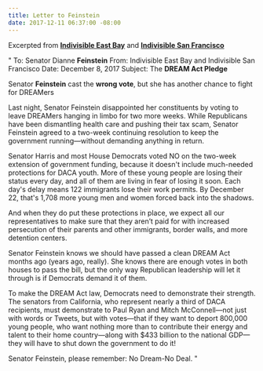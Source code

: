 ```yaml
---
title: Letter to Feinstein
date: 2017-12-11 06:37:00 -08:00
---
```


Excerpted from  [**Indivisible East Bay**](https://indivisibleeb.org/) and [**Indivisible San Francisco**](http://www.indivisiblesf.org/)

"  To: Senator Dianne **Feinstein**
From: Indivisible East Bay and Indivisible San Francisco
Date: December 8, 2017
Subject: The **DREAM Act Pledge**

Senator **Feinstein** cast the **wrong vote**, but she has another chance to fight for DREAMers

Last night, Senator Feinstein disappointed her constituents by voting to leave DREAMers hanging in limbo for two more weeks. While Republicans have been dismantling health care and pushing their tax scam, Senator Feinstein agreed to a two-week continuing resolution to keep the government running—without demanding anything in return.

Senator Harris and most House Democrats voted NO on the two-week extension of government funding, because it doesn't include much-needed protections for DACA youth. More of these young people are losing their status every day, and all of them are living in fear of losing it soon. Each day's delay means 122 immigrants lose their work permits. By December 22, that's 1,708 more young men and women forced back into the shadows.

And when they do put these protections in place, we expect all our representatives to make sure that they aren’t paid for with increased persecution of their parents and other immigrants, border walls, and more detention centers.

Senator Feinstein knows we should have passed a clean DREAM Act months ago (years ago, really). She knows there are enough votes in both houses to pass the bill, but the only way Republican leadership will let it through is if Democrats demand it of them.

To make the DREAM Act law, Democrats need to demonstrate their strength. The senators from California, who represent nearly a third of DACA recipients, must demonstrate to Paul Ryan and Mitch McConnell—not just with words or Tweets, but with votes—that if they want to deport 800,000 young people, who want nothing more than to contribute their energy and talent to their home country—along with $433 billion to the national GDP—they will have to shut down the government to do it!

Senator Feinstein, please remember: No Dream-No Deal.  "